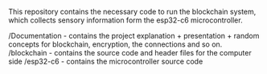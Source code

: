 This repository contains the necessary code to run the blockchain system, which collects sensory information form the esp32-c6 microcontroller.

/Documentation - contains the project explanation + presentation + random concepts for blockchain, encryption, the connections and so on.
/blockchain - contains the source code and header files for the computer side
/esp32-c6 - contains the microcontroller source code